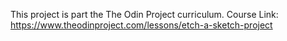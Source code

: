 This project is part the The Odin Project curriculum.
Course Link: https://www.theodinproject.com/lessons/etch-a-sketch-project